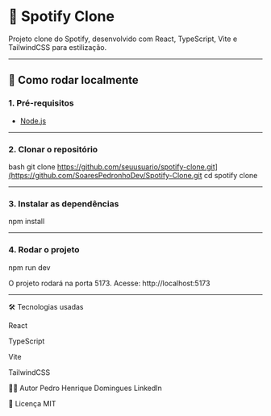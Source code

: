 # 🎵 Spotify Clone

Projeto clone do Spotify, desenvolvido com React, TypeScript, Vite e TailwindCSS para estilização.

---

## 🚀 Como rodar localmente

### 1. Pré-requisitos

- [Node.js](https://nodejs.org/)

---

### 2. Clonar o repositório

bash
git clone https://github.com/seuusuario/spotify-clone.git](https://github.com/SoaresPedronhoDev/Spotify-Clone.git
cd spotify clone

---

### 3. Instalar as dependências

npm install

---

### 4. Rodar o projeto


npm run dev

O projeto rodará na porta 5173. Acesse: http://localhost:5173

----

🛠️ Tecnologias usadas

React

TypeScript

Vite

TailwindCSS

🙋‍♂️ Autor
Pedro Henrique Domingues
LinkedIn


📄 Licença
MIT

